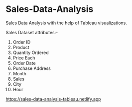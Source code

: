 # Sales-Data-Analysis

Sales Data Analysis with the help of Tableau visualizations.


Sales Dataset attributes:-
1. Order ID
2. Product
3. Quantity Ordered
4. Price Each
5. Order Date
6. Purchase Address
7. Month
8. Sales
9. City
10. Hour

https://sales-data-analysis-tableau.netlify.app

